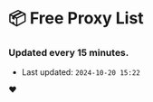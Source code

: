 # :package: Free Proxy List
### Updated every 15 minutes.

- Last updated: `2024-10-20 15:22`

:heart:
